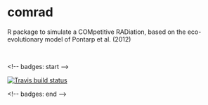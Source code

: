 comrad
======

R package to simulate a COMpetitive RADiation, based on the eco-evolutionary
model of Pontarp et al. (2012)

 

\<!-- badges: start --\>

[![Travis build
status](https://travis-ci.org/TheoPannetier/comrad.svg?branch=master)](https://travis-ci.org/TheoPannetier/comrad)

\<!-- badges: end --\>
